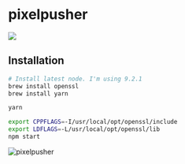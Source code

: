 # pixelpusher

![](screenshots/animation-cat.gif)

## Installation

```bash
# Install latest node. I'm using 9.2.1
brew install openssl
brew install yarn

yarn

export CPPFLAGS=-I/usr/local/opt/openssl/include
export LDFLAGS=-L/usr/local/opt/openssl/lib
npm start
```

![pixelpusher](screenshots/screenshot-cat.png)
